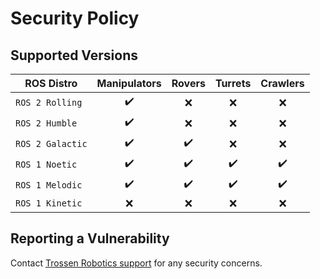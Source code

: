 # Security Policy

## Supported Versions

| ROS Distro       | Manipulators       | Rovers             | Turrets            | Crawlers           |
| ---------------- | :----------------: | :----------------: | :----------------: | :----------------: |
| `ROS 2 Rolling`  | :heavy_check_mark: | :x:                | :x:                | :x:                |
| `ROS 2 Humble`   | :heavy_check_mark: | :x:                | :x:                | :x:                |
| `ROS 2 Galactic` | :heavy_check_mark: | :heavy_check_mark: | :x:                | :x:                |
| `ROS 1 Noetic`   | :heavy_check_mark: | :heavy_check_mark: | :heavy_check_mark: | :heavy_check_mark: |
| `ROS 1 Melodic`  | :heavy_check_mark: | :heavy_check_mark: | :heavy_check_mark: | :heavy_check_mark: |
| `ROS 1 Kinetic`  | :x:                | :x:                | :x:                | :x:                |

## Reporting a Vulnerability

Contact [Trossen Robotics support](https://www.trossenrobotics.com/contact.aspx) for any security concerns.
